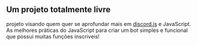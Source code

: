 
## Um projeto totalmente livre

projeto visando quem quer se aprofundar mais em [discord.js](https://discord.js.org/#/) e JavaScript. As melhores
práticas do JavaScript para criar um bot simples e funcional que possui muitas funções inscriveis!

